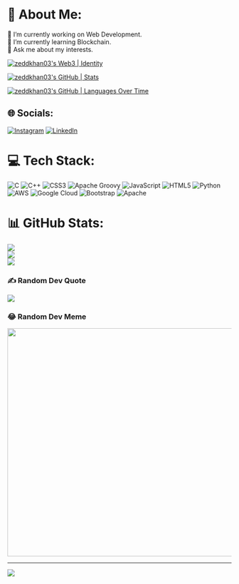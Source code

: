 # 💫 About Me:
🔭 I’m currently working on Web Development.<br>🌱 I’m currently learning Blockchain.<br>💬 Ask me about my interests.<br>

[![zeddkhan03's Web3 | Identity](https://stats.quine.sh/MajesticFires3010/web3?theme=dark)](https://quine.sh)

[![zeddkhan03's GitHub | Stats](https://stats.quine.sh/MajesticFires3010/github?theme=dark)](https://quine.sh)

[![zeddkhan03's GitHub | Languages Over Time](https://stats.quine.sh/MajesticFires3010/languages-over-time?theme=dark)](https://quine.sh)


## 🌐 Socials:
[![Instagram](https://img.shields.io/badge/Instagram-%23E4405F.svg?logo=Instagram&logoColor=white)](https://www.instagram.com/aditya_bhatt3010/) [![LinkedIn](https://img.shields.io/badge/LinkedIn-%230077B5.svg?logo=linkedin&logoColor=white)](https://www.linkedin.com/in/aditya-bhatt-b61868250/) 

# 💻 Tech Stack:
![C](https://img.shields.io/badge/c-%2300599C.svg?style=for-the-badge&logo=c&logoColor=white) ![C++](https://img.shields.io/badge/c++-%2300599C.svg?style=for-the-badge&logo=c%2B%2B&logoColor=white) ![CSS3](https://img.shields.io/badge/css3-%231572B6.svg?style=for-the-badge&logo=css3&logoColor=white) ![Apache Groovy](https://img.shields.io/badge/Apache%20Groovy-4298B8.svg?style=for-the-badge&logo=Apache+Groovy&logoColor=white) ![JavaScript](https://img.shields.io/badge/javascript-%23323330.svg?style=for-the-badge&logo=javascript&logoColor=%23F7DF1E) ![HTML5](https://img.shields.io/badge/html5-%23E34F26.svg?style=for-the-badge&logo=html5&logoColor=white) ![Python](https://img.shields.io/badge/python-3670A0?style=for-the-badge&logo=python&logoColor=ffdd54) ![AWS](https://img.shields.io/badge/AWS-%23FF9900.svg?style=for-the-badge&logo=amazon-aws&logoColor=white) ![Google Cloud](https://img.shields.io/badge/Google%20Cloud-%234285F4.svg?style=for-the-badge&logo=google-cloud&logoColor=white) ![Bootstrap](https://img.shields.io/badge/bootstrap-%23563D7C.svg?style=for-the-badge&logo=bootstrap&logoColor=white) ![Apache](https://img.shields.io/badge/apache-%23D42029.svg?style=for-the-badge&logo=apache&logoColor=white)
# 📊 GitHub Stats:
![](https://github-readme-stats.vercel.app/api?username=Zeddkhan03&theme=radical&hide_border=false&include_all_commits=false&count_private=true)<br/>
![](https://github-readme-streak-stats.herokuapp.com/?user=Zeddkhan03&theme=radical&hide_border=false)<br/>
![](https://github-readme-stats.vercel.app/api/top-langs/?username=Zeddkhan03&theme=radical&hide_border=false&include_all_commits=false&count_private=true&layout=compact)

### ✍️ Random Dev Quote
![](https://quotes-github-readme.vercel.app/api?type=horizontal&theme=radical)

### 😂 Random Dev Meme
<img src="https://random-memer.herokuapp.com/" width="512px"/>

---
[![](https://visitcount.itsvg.in/api?id=Zeddkhan03&icon=0&color=0)](https://visitcount.itsvg.in)
